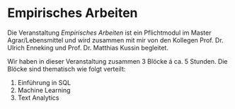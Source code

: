 # Empirisches Arbeiten

Die Veranstaltung _Empirisches Arbeiten_ ist ein Pflichtmodul im Master Agrar/Lebensmittel und wird zusammen mit mir von den Kollegen Prof. Dr. Ulrich Enneking und Prof. Dr. Matthias Kussin begleitet.

Wir haben in dieser Veranstaltung zusammen 3 Blöcke á ca. 5 Stunden. Die Blöcke sind thematisch wie folgt verteilt:

1. Einführung in SQL
2. Machine Learning
3. Text Analytics



